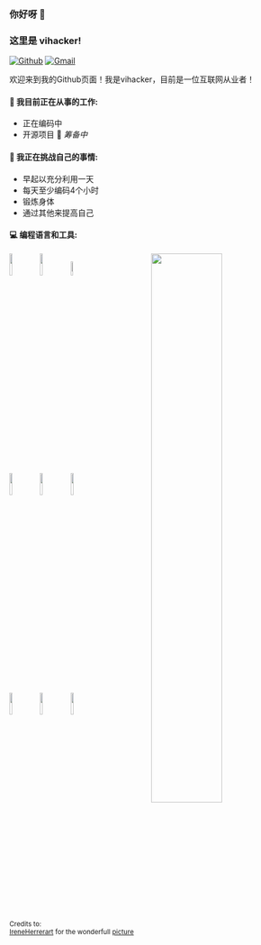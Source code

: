 

### 你好呀 👋 
### 这里是 vihacker!

[![Github](https://img.shields.io/badge/-Github-000?style=flat&logo=Github&logoColor=white)](https://github.com/wiltonicp)
[![Gmail](https://img.shields.io/badge/-Gmail-c14438?style=flat&logo=Gmail&logoColor=white)](mailto:wilton.icp@gmail.com)

欢迎来到我的Github页面！我是vihacker，目前是一位互联网从业者！


#### 🌱 我目前正在从事的工作: 
- 正在编码中
- 开源项目 🚀 *筹备中*

#### :muscle:  我正在挑战自己的事情:
- 早起以充分利用一天
- 每天至少编码4个小时
- 锻炼身体
- 通过其他来提高自己

#### :computer: 编程语言和工具: 
<p>
	<img width="50%" align="right" src="https://github-readme-stats.vercel.app/api?username=wiltonicp&show_icons=true&hide_border=true" />

<code><img width="10%" src="https://www.vectorlogo.zone/logos/java/java-ar21.svg"></code>
<code><img width="10%" src="https://www.vectorlogo.zone/logos/python/python-ar21.svg"></code>
<code><img width="8%" src="https://www.vectorlogo.zone/logos/r-project/r-project-icon.svg"></code>
<br />
<code><img width="10%" src="https://www.vectorlogo.zone/logos/pocoo_flask/pocoo_flask-ar21.svg"></code>
<code><img width="10%" src="https://www.vectorlogo.zone/logos/mysql/mysql-ar21.svg"></code>
<code><img width="10%" src="https://www.vectorlogo.zone/logos/mongodb/mongodb-ar21.svg"></code>
<br />
<code><img width="10%" src="https://www.vectorlogo.zone/logos/apache_spark/apache_spark-ar21.svg"></code>
<code><img width="10%" src="https://www.vectorlogo.zone/logos/apache_hadoop/apache_hadoop-ar21.svg"></code>
<code><img width="10%" src="https://www.vectorlogo.zone/logos/git-scm/git-scm-ar21.svg"></code>
</p>

<sub>Credits to: <br/>[IreneHerrerart](https://www.artstation.com/ireneherrera) for the wonderfull [picture](https://github.com/wiltonicp/wiltonicp/blob/master/cover_image.jpg)</sub>
